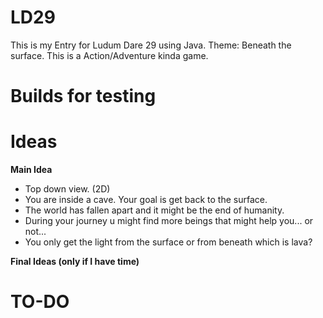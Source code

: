LD29
====

This is my Entry for Ludum Dare 29 using Java. Theme: Beneath the surface.
This is a Action/Adventure kinda game.

Builds for testing
====

**Ideas**
====
**Main Idea**
- Top down view. (2D)
- You are inside a cave. Your goal is get back to the surface.
- The world has fallen apart and it might be the end of humanity.
- During your journey u might find more beings that might help you... or not... 
- You only get the light from the surface or from beneath which is lava?

**Final Ideas (only if I have time)**

TO-DO
====

